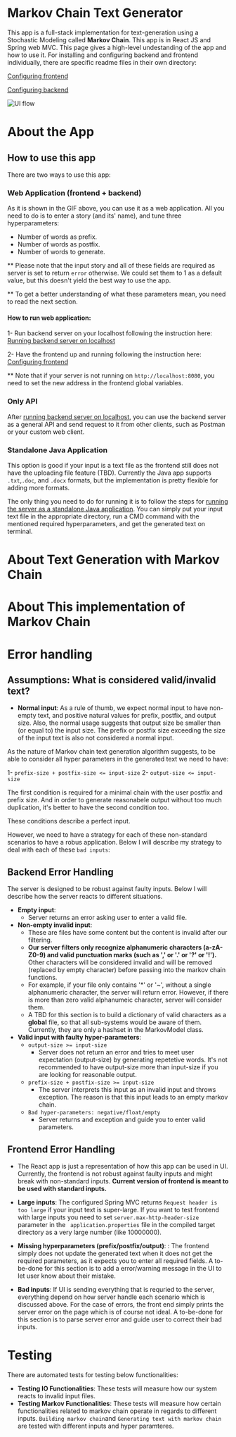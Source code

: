 # Markov Chain Text Generator
This app is a full-stack implementation for text-generation using a Stochastic Modeling called **Markov Chain**.  This app is in React JS and Spring web MVC. This page gives a high-level undestanding of the app and how to use it. For installing and configuring backend and frontend individually, there are specific readme files in their own directory: 

[Configuring frontend](https://github.com/makhshari/markovchain/tree/main/frontend)

[Configuring backend](https://github.com/makhshari/markovchain/tree/main/backend)

![UI flow](./ui-flow.gif)

# About the App


## How to use this app
There are two ways to use this app:
### Web Application (frontend + backend)

As it is shown in the GIF above, you can use it as a web application. All you need to do is to enter a story (and its' name), and tune three hyperparameters:

- Number of words as prefix.
- Number of words as postfix.
- Number of words to generate.

** Please note that the input story and all of these fields are required as server is set to return ```error``` otherwise. We could set them to 1 as a default value, but this doesn't yield the best way to use the app.

** To get a better understanding of what these parameters mean, you need to read the next section.  

#### How to run web application:
1- Run backend server on your localhost following the instruction here: [Running backend server on localhost](https://github.com/makhshari/markovchain/tree/main/backend#run-the-server-on-localhost-api)

2- Have the frontend up and running following the instruction here: [Configuring frontend](https://github.com/makhshari/markovchain/tree/main/frontend)


** Note that if your server is not running on ```http://localhost:8080```, you need to set the new address in the frontend global variables.

### Only API 
After [running backend server on localhost](https://github.com/makhshari/markovchain/tree/main/backend#run-the-server-on-localhost-api), you can use the backend server as a general API and send request to it from other clients, such as Postman or your custom web client.

### Standalone Java Application
This option is good if your input is a text file as the frontend still does not have the uploading file feature (TBD). Currently the Java app supports ```.txt```,```.doc```, and ```.docx``` formats, but the implementation is pretty flexible for adding more formats.  

The only thing you need to do for running it is to follow the steps for [running the server as a standalone Java application](https://github.com/makhshari/markovchain/tree/main/backend#run-as-a-standalone-app). You can simply put your input text file in the appropriate directory, run a CMD command with the mentioned required hyperparameters, and get the generated text on terminal.

# About Text Generation with Markov Chain

# About This implementation of Markov Chain

# Error handling

## Assumptions: What is considered **valid/invalid text**?
- **Normal input**: As a rule of thumb, we expect normal input to have non-empty text, and positive natural values for prefix, postfix, and output size. Also, the normal usage suggests that output size be smaller than (or equal to) the input size. The prefix or postfix size exceeding the size of the input text is also not considered a normal input.

As the nature of Markov chain text generation algorithm suggests, to be able to consider all hyper parameters in the generated text we need to have:

1- ```prefix-size + postfix-size <= input-size```
2- ```output-size <= input-size```

The first condition is required for a minimal chain with the user postfix and prefix size.
And in order to generate reasonabele output without too much duplication, it's better to have the second condition too.

These conditions describe a perfect input.

However, we need to have a strategy for each of these non-standard scenarios to have a robus application. Below I will describe my strategy to deal with each of these ```bad inputs```:

## Backend Error Handling
The server is designed to be robust against faulty inputs. Below I will describe how the server reacts to different situations.

- **Empty input**:
  - Server returns an error asking user to enter a valid file.   
- **Non-empty invalid input**: 
    - These are files have some content but the content is invalid after our filtering.
    - **Our server filters only recognize alphanumeric characters (a-zA-Z0-9) and valid punctuation marks (such as ',' or '.' or '?' or '!').** Other characters will be considered invalid and will be removed (replaced by empty character) before passing into the markov chain functions. 
    - For example, if your file only contains '*' or '~', without a single alphanumeric character, the server will return error. However, if there is more than zero valid alphanumeic character, server will consider them.
    - A TBD for this section is to build a dictionary of valid characters as a **global** file, so that all sub-systems would be aware of them. Currently, they are only a hashset in the MarkovModel class.
- **Valid input with faulty hyper-parameters**: 
  - ```output-size >= input-size```
      - Server does not return an error and tries to meet user expectation (output-size) by generating repetetive words. It's not recommended to have output-size more than input-size if you are looking for reasonable output.
  - ```prefix-size + postfix-size >= input-size```
    - The server interprets this input as an invalid input and throws exception. The reason is that this input leads to an empty markov chain.
  - ```Bad hyper-parameters: negative/float/empty```
    - Server returns and exception and guide you to enter valid parameters. 


## Frontend Error Handling
- The React app is just a representation of how this app can be used in UI. Currently, the frontend is not robust against faulty inputs and might break with non-standard inputs. **Current version of frontend is meant to be used with standard inputs.**

- **Large inputs**: The configured Spring MVC returns ```Request header is too large``` if your input text is super-large. If you want to test frontend with large inputs you need to set ```server.max-http-header-size``` parameter in the ``` application.properties``` file in the compiled target directory as a very large number (like 10000000).

- **Missing hyperparameters (prefix/postfix/output)**: : The frontend simply does not update the generated text when it does not get the required parameters, as it expects you to enter all required fields. A to-be-done for this section is to add a error/warning message in the UI to let user know about their mistake.


- **Bad inputs**: If UI is sending everything that is requried to the server, everything depend on how server handle each scenario which is discussed above. For the case of errors, the front end simply prints the server error on the page which is of course not ideal. A to-be-done for this section is to parse server error and guide user to correct their bad inputs.


# Testing

There are automated tests for testing below functionalities:

- **Testing IO Functionalities**: These tests will measure how our system reacts to invalid input files.
- **Testing Markov Functionalities**: These tests will measure how certain functionalities related to markov chain operate in regards to different inputs. ```Building markov chain```and ```Generating text with markov chain``` are tested with different inputs and hyper paramteres.